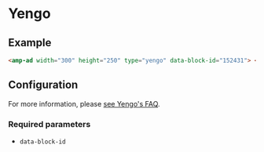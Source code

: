 <!---
Copyright 2017 The AMP HTML Authors. All Rights Reserved.

Licensed under the Apache License, Version 2.0 (the "License");
you may not use this file except in compliance with the License.
You may obtain a copy of the License at

      http://www.apache.org/licenses/LICENSE-2.0

Unless required by applicable law or agreed to in writing, software
distributed under the License is distributed on an "AS-IS" BASIS,
WITHOUT WARRANTIES OR CONDITIONS OF ANY KIND, either express or implied.
See the License for the specific language governing permissions and
limitations under the License.
-->

# Yengo

## Example

```html
<amp-ad width="300" height="250" type="yengo" data-block-id="152431"> </amp-ad>
```

## Configuration

For more information, please
[see Yengo's FAQ](http://www.yengo.com/text/faqs?publishers).

### Required parameters

- `data-block-id`
